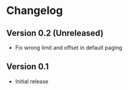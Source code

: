 # Changelog

## Version 0.2 (Unreleased)

* Fix wrong limit and offset in default paging

## Version 0.1

* Initial release
